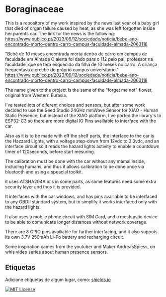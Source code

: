 
# Boraginaceae

This is a repository of my work inspired by the news last year of a baby girl that died of organ failure caused by heat, as she was left forgotten inside her parents car.
The link for the news is the following:
https://www.publico.pt/2023/09/12/sociedade/noticia/bebe-ano-encontrado-morto-dentro-carro-campus-faculdade-almada-2063118

"Bebé de 10 meses encontrada morta dentro de carro em campus de faculdade em Almada
O alerta foi dado para o 112 pelo pai, professor na faculdade, que se terá esquecido da filha de 10 meses no carro. A criança frequentava a creche do próprio campus universitário."
https://www.publico.pt/2023/09/12/sociedade/noticia/bebe-ano-encontrado-morto-dentro-carro-campus-faculdade-almada-2063118


The name given to the project is the same of the "forget me not" flower, original from Western Eurasia.

I've tested lots of diferent choices and sensors, but after some work decided to use the Seed Studio 24GHz mmWave Sensor for XIAO - Human Static Presence, but instead of the XIAO platform, I've ported the library's to ESP32-C3 so there are more digital IO Pins availiable to interface with the car.

Also as it is to be made with off the shelf parts, the interface to the car is the Hazzard Lights, with a voltage step-down from 12vdc to 3.3vdc, and an interface circuit so it reads the hazard lights activity to enable a countdown timer of 120seconds, before start mesuring.

The calibration must be done with the car without any mamal inside, including humans, and thus it allows calibration to be done once via bluetooth and using a speacial toolkit.

it uses ATSHA204A ic's in some parts, as some features need some extra security layer and thus it is provided.

It interfaces with the car windows, and has pins availiable to be interfaced to any OBDII standard system, but to simplify it works interfaced only with the hazard lights.

It also uses a mobile phone circuit with SIM Card, and a meshtastic device to be able to comunicate longer distances without network coverage.

There are 8 GPIO pins availiable for further interfacing, and it also suppots its own 3.7V 250mAh Li-Po battery and recharging circuit.

Some inspiration cames from the youtuber and Maker AndreasSpiess, on whis video series about human presence sensors.


## Etiquetas

Adicione etiquetas de algum lugar, como: [shields.io](https://shields.io/)

[![MIT License](https://img.shields.io/badge/License-MIT-green.svg)](https://choosealicense.com/licenses/mit/)


